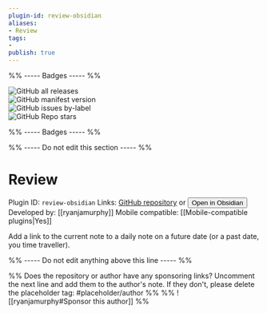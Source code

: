 ```yaml
---
plugin-id: review-obsidian
aliases:
- Review
tags: 
- 
publish: true
---
```


%% ----- Badges ----- %%

![GitHub all releases](https://img.shields.io/github/downloads/ryanjamurphy/review-obsidian/total?color=573E7A&logo=github&style=for-the-badge)   
![GitHub manifest version](https://img.shields.io/github/manifest-json/v/ryanjamurphy/review-obsidian?color=573E7A&logo=github&style=for-the-badge)   
![GitHub issues by-label](https://img.shields.io/github/issues/ryanjamurphy/review-obsidian/help%20wanted?color=573E7A&logo=github&style=for-the-badge)   
![GitHub Repo stars](https://img.shields.io/github/stars/ryanjamurphy/review-obsidian?color=573E7A&logo=github&style=for-the-badge)

%% ----- Badges ----- %%

%% ----- Do not edit this section ----- %%

# Review

Plugin ID: `review-obsidian`
Links: [GitHub repository](https://github.com/ryanjamurphy/review-obsidian) or [<button id=HH>Open in Obsidian</button>](obsidian://goto-plugin?id=review-obsidian)
Developed by: [[ryanjamurphy]]
Mobile compatible: [[Mobile-compatible plugins|Yes]]

Add a link to the current note to a daily note on a future date (or a past date, you time traveller).

%% ----- Do not edit anything above this line ----- %% 

%% Does the repository or author have any sponsoring links? Uncomment the next line and add them to the author's note. If they don't, please delete the placeholder tag: #placeholder/author %%
%% ![[ryanjamurphy#Sponsor this author]] %%
